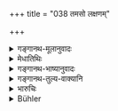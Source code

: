 +++
title = "038 तमसो लक्षणम्"

+++

<details><summary>गङ्गानथ-मूलानुवादः</summary>

Pleasure is the distinguishing feature of ‘Tamas,’ ‘Wealth’ is described to be that of ‘Rajas,’ and ‘Spiritual Merit’ is the distinguishing feature of ‘Sattva,’—each succeeding one of these being superior to the preceding.—(38)
</details>

<details><summary>मेधातिथिः</summary>
<u>ननु</u> च कामे ऽपि सुखम् अस्ति । "तत्र यत् प्रीतिसंयुक्तम्" (म्ध् १२.२७) तत् सत्त्वलक्षणम् इति प्राप्तम् । कथं तमसो लक्षणम् ।

- <u>उच्यते</u> । मोहरूपं तमो ऽत्र संवेदनम् अस्ति । 

- <u>तद् अपि</u> सत्त्वस्यैव लक्षणम्, "सत्यं ज्ञानम्" (म्ध् १२.२६) इत्य् उक्तत्वात् । 

- <u>उच्यते</u> । नात्र भोक्तृभोग्यभावावस्थाभिप्रेता । किं तर्हि, विषयगतस्पृहातिशयः । न च तस्याम् अवस्थायां सुखोत्पत्तिः । अव्यक्तविषयत्वं च विद्यते । कामप्रधानस्य युक्तायुक्तविवेकशून्यत्वाद् अस्त्य् एव मोहरूपता । ईदृशश् चात्र कामो ऽभिप्रेतः । न यद् ऋतौ शास्त्रार्थतया स्वदारेषु गमनौत्सुक्यम् ॥ १२.३८ ॥
</details>

<details><summary>गङ्गानथ-भाष्यानुवादः</summary>

“There is happiness in pleasure also; so what has been described as the characteristic of ‘Sattva’ (under Verso 27, above)—‘when one feels bliss, etc., etc.,’ would apply to this also; how then can it be the distinguishing feature of ‘Tamas,’ which is of the nature of ‘stupefaction,’ while in Pleasure, there is keen consciousness, which also is a characteristic of ‘Sattva,’ since it has been declared above that ‘Sattva is knowledge, etc.’? (26).”

The answer to the above is as follows:—What is set forth in the present verse is not the condition of the *Agent* or of the *object* of experience; what is meant is an excessive longing for a certain end; and certainly at the time of the *longing*, there is no happiness, since the object longed for is not there.

Thus then, whenever a man has an excessive craving for Pleasure, he becomes deprived of the power to discriminate between right and wrong, and is really in a state of stupefaction. It is this sort of craving that is meant by the term ‘pleasure,’—and such desire as for the company
*of* one’s wife during her ‘season.’—(38)
</details>

<details><summary>गङ्गानथ-तुल्य-वाक्यानि</summary>

**(verses 12.32-51)  
**

See Comparative notes for [Verse 12.32].
</details>

<details><summary>भारुचिः</summary>

गुणाना[म् एव] ।
</details>

<details><summary>Bühler</summary>

038	The craving after sensual pleasures is declared to be the mark of Darkness, (the pursuit of) wealth (the mark) of Activity, (the desire to gain) spiritual merit the mark of Goodness; each later) named quality is) better than the preceding one.
</details>
